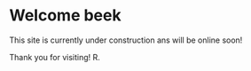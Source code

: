 # Welcome **beek**
This site is currently under construction ans will be online soon! 

Thank you for visiting!
R.

